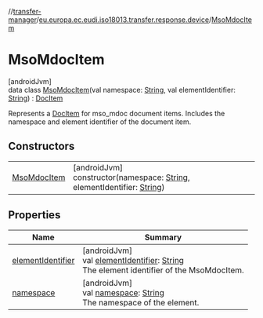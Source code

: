 //[transfer-manager](../../../index.md)/[eu.europa.ec.eudi.iso18013.transfer.response.device](../index.md)/[MsoMdocItem](index.md)

# MsoMdocItem

[androidJvm]\
data class [MsoMdocItem](index.md)(val namespace: [String](https://kotlinlang.org/api/latest/jvm/stdlib/kotlin-stdlib/kotlin/-string/index.html), val elementIdentifier: [String](https://kotlinlang.org/api/latest/jvm/stdlib/kotlin-stdlib/kotlin/-string/index.html)) : [DocItem](../../eu.europa.ec.eudi.iso18013.transfer.response/-doc-item/index.md)

Represents a [DocItem](../../eu.europa.ec.eudi.iso18013.transfer.response/-doc-item/index.md) for mso_mdoc document items. Includes the namespace and element identifier of the document item.

## Constructors

| | |
|---|---|
| [MsoMdocItem](-mso-mdoc-item.md) | [androidJvm]<br>constructor(namespace: [String](https://kotlinlang.org/api/latest/jvm/stdlib/kotlin-stdlib/kotlin/-string/index.html), elementIdentifier: [String](https://kotlinlang.org/api/latest/jvm/stdlib/kotlin-stdlib/kotlin/-string/index.html)) |

## Properties

| Name | Summary |
|---|---|
| [elementIdentifier](element-identifier.md) | [androidJvm]<br>val [elementIdentifier](element-identifier.md): [String](https://kotlinlang.org/api/latest/jvm/stdlib/kotlin-stdlib/kotlin/-string/index.html)<br>The element identifier of the MsoMdocItem. |
| [namespace](namespace.md) | [androidJvm]<br>val [namespace](namespace.md): [String](https://kotlinlang.org/api/latest/jvm/stdlib/kotlin-stdlib/kotlin/-string/index.html)<br>The namespace of the element. |
